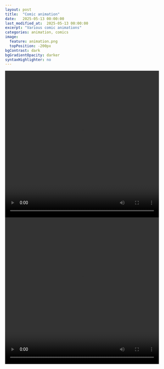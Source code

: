 ```yaml
---
layout: post
title:  "Comic animation"
date:   2025-05-13 00:00:00
last_modified_at:  2025-05-13 00:00:00
excerpt: "Various comic animations"
categories: animation, comics
image:
  feature: animation.png
  topPosition: -200px
bgContrast: dark
bgGradientOpacity: darker
syntaxHighlighter: no
---
```


<video width="100%" height="480" controls>
  <source src="{{ site.baseurl_posts_img }}animation/diary.mp4" type="video/mp4">
  Yikes, your browser can't play this video.
</video>


<video width="100%" height="480" controls>
  <source src="{{ site.baseurl_posts_img }}animation/nature.mp4" type="video/mp4">
  Sorry, your browser can't play this video.
</video>